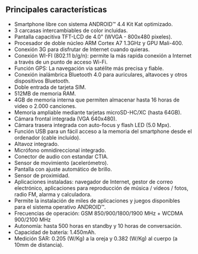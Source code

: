 ## Principales características

- Smartphone libre con sistema ANDROID™ 4.4 Kit Kat optimizado.
- 3 carcasas intercambiables de color incluidas.
- Pantalla capacitiva TFT-LCD de 4.0" (WVGA - 800x480 pixeles).
- Procesador de doble núcleo ARM Cortex A7 1.3GHz y GPU Mali-400.
- Conexión 3G para disfrutar de Internet cuando quieras.
- Conexión WI-FI (802.11 b/g/n): permite la más rapida conexión a Internet a través de un punto de acceso Wi-Fi.
- Función GPS: La navegación via satélite más precisa y fiable.
- Conexión inalámbrica Bluetooth 4.0 para auriculares, altavoces y otros dispositivos Bluetooth.
- Doble entrada de tarjeta SIM.
- 512MB de memoria RAM.
- 4GB de memoria interna que permiten almacenar hasta 16 horas de video o 2.000 canciones.
- Memoria ampliable mediante tarjetas microSD-HC/XC (hasta 64GB).
- Cámara frontal integrada (VGA 640x480).
- Cámara trasera integrada con auto-focus y flash LED (5.0 Mpx).
- Función USB para un fácil acceso a la memoria del smartphone desde el ordenador (cable incluído).
- Altavoz integrado.
- Micrófono omnidireccional integrado.
- Conector de audio con estandar CTIA.
- Sensor de movimiento (acelerómetro).
- Pantalla con ajuste automático de brillo.
- Sensor de proximidad.
- Aplicaciones instaladas: navegador de Internet, gestor de correo electrónico, aplicaciones para reproducción de música / vídeos / fotos, radio FM, alarma y calculadora.
- Permite la instalación de miles de aplicaciones y juegos disponibles para el sistema operativo ANDROID™.
- Frecuencias de operación: GSM 850/900/1800/1900 MHz + WCDMA 900/2100 MHz
- Autonomía: hasta 500 horas en standby y 10 horas de conversación.
- Capacidad de batería: 1.450mAh.
- Medición SAR: 0.205 (W/Kg) a la oreja y 0.382 (W/Kg) al cuerpo (a 10mm de distancia).
